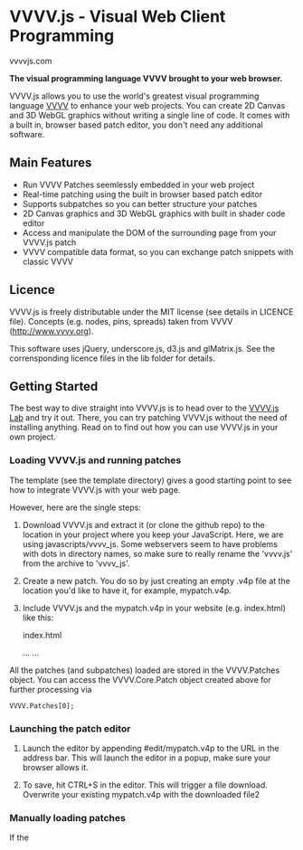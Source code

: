 VVVV.js - Visual Web Client Programming
=======================================

vvvvjs.com

**The visual programming language VVVV brought to your web browser.**

VVVV.js allows you to use the world's greatest visual programming language [VVVV](http://vvvv.org) to enhance your web projects. You can create
2D Canvas and 3D WebGL graphics without writing a single line of code. It comes with a built in, browser based patch editor,
you don't need any additional software.

Main Features
-------------

* Run VVVV Patches seemlessly embedded in your web project
* Real-time patching using the built in browser based patch editor
* Supports subpatches so you can better structure your patches
* 2D Canvas graphics and 3D WebGL graphics with built in shader code editor
* Access and manipulate the DOM of the surrounding page from your VVVV.js patch
* VVVV compatible data format, so you can exchange patch snippets with classic VVVV

Licence
-------

VVVV.js is freely distributable under the MIT license (see details in LICENCE file). Concepts (e.g. nodes, pins, spreads) taken from VVVV (http://www.vvvv.org).

This software uses jQuery, underscore.js, d3.js and glMatrix.js. See the corrensponding licence files in the lib folder for details.


Getting Started
---------------

The best way to dive straight into VVVV.js is to head over to the [VVVV.js Lab](http://lab.vvvvjs.com) and try it out. There, you can try patching VVVV.js without the need of installing anything. Read on to find out how you can use VVVV.js in your own project.

### Loading VVVV.js and running patches

The template (see the template directory) gives a good starting point to see how to integrate VVVV.js with your web page.

However, here are the single steps:

1. Download VVVV.js and extract it (or clone the github repo) to the location in your project where you keep your JavaScript. Here, we are using javascripts/vvvv_js. Some webservers seem to have problems with
dots in directory names, so make sure to really rename the 'vvvv.js' from the archive to 'vvvv_js'.

2. Create a new patch. You do so by just creating an empty .v4p file at the location you'd like to have it, for example, mypatch.v4p.

3. Include VVVV.js and the mypatch.v4p in your website (e.g. index.html) like this:

    index.html
    <head>
    ...
    <script language="JavaScript" src="javascripts/vvvv_js/lib/jquery/jquery-1.8.2.min.js"></script> 
    <script language="JavaScript" src="javascripts/vvvv_js/vvvv.js"></script>
    <script language="VVVV" src="mypatch.v4p"></script>
    <script language="JavaScript">
      $(document).ready(function() {
        VVVV.init("javascripts/vvvv_js/", 'full');
          console.log('VVVV.js initialized'); 
        });
      });
    </script>
    ...
    </head>
    
All the patches (and subpatches) loaded are stored in the VVVV.Patches object. You can access the VVVV.Core.Patch object created above for further processing via

    VVVV.Patches[0];
    
### Launching the patch editor

1. Launch the editor by appending #edit/mypatch.v4p to the URL in the address bar. This will launch the editor in a popup, make sure your browser allows it.

2. To save, hit CTRL+S in the editor. This will trigger a file download. Overwrite your existing mypatch.v4p with the downloaded file2

### Manually loading patches

If the <script> tag method above doesn't suit your needs (e.g. because you don't want to run the patch immeditely), you can create
the VVVV.Core.Patch object yourself like so:

    <head>
    ...
    <script language="JavaScript" src="javascripts/vvvv_js/lib/jquery/jquery-1.8.2.min.js"></script> 
    <script language="JavaScript" src="javascripts/vvvv_js/vvvv.js"></script>
    <script language="JavaScript">
      $(document).ready(function() {
        VVVV.init("javascripts/vvvv_js/", 'full');
          console.log('VVVV.js initialized');
          
          var patch = new VVVV.Core.Patch("mypatch.v4p", function() {
            var mainloop = new VVVV.MainLoop(p);
            console.log('patch loaded and started');
          });
        });
      });
    </script>
    ...
    </head>

### Rendering Patches with the VVVViewer

You can load and render a patch embedded in a web site by first creating a Patch object as shown above, and then pass it to a newly created VVVViewer object:

    var myvvvviewer;
    var mypatch = new VVVV.Core.Patch("mypatch.v4p", function() {
      myvvvviewer = new VVVV.VVVViewer(this, '#patch');
    });
    
This is the corresponding HTML code:

    <div id='patch'>Your browser does not support the VVVViewer</div>
    
While in the example above the Patch constructor new VVVV.Core.Patch("mypatch.v4p", ...) loads a VVVV patch file from the remote server,
it is also possible to just pass actual VVVV XML Code to the constructor instead of a filename.
This might be the case, when you display VVVV Code which comes from a forum post or a blog entry.